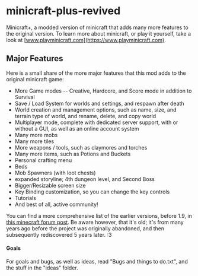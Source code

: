 # minicraft-plus-revived
Minicraft+, a modded version of minicraft that adds many more features to the original version. To learn more about minicraft, or play it yourself, take a look at [www.playminicraft.com](https://www.playminicraft.com).

## Major Features
Here is a small share of the more major features that this mod adds to the original minicraft game:
* More Game modes -- Creative, Hardcore, and Score mode in addition to Survival
* Save / Load System for worlds and settings, and respawn after death
* World creation and management options, such as name, size, and terrain type of world, and rename, delete, and copy world
* Multiplayer mode, complete with dedicated server support, with or without a GUI, as well as an online account system
* Many more mobs
* Many more tiles
* More weapons / tools, such as claymores and torches
* Many more items, such as Potions and Buckets
* Personal crafting menu
* Beds
* Mob Spawners (with loot chests)
* expanded storyline; 4th dungeon level, and Second Boss
* Bigger/Resizable screen size
* Key Binding customization, so you can change the key controls
* Tutorials
* And best of all, active community!


You can find a more comprehensive list of the earlier versions, before 1.9, in [this minecraft forum post](http://www.minecraftforum.net/forums/off-topic/general-gaming/452036-v1-6-minicraft-plus). Be aware however, that it's old; it's from many years ago before the project was originally abandoned, and then subsequently rediscovered 5 years later. :3

#### Goals

For goals and bugs, as well as ideas, read "Bugs and things to do.txt", and the stuff in the "ideas" folder.
